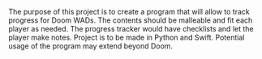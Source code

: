 The purpose of this project is to create a program that will allow to track
progress for Doom WADs. The contents should be malleable and fit each player
as needed. The progress tracker would have checklists and let the player make
notes. Project is to be made in Python and Swift. Potential usage of the
program may extend beyond Doom.
